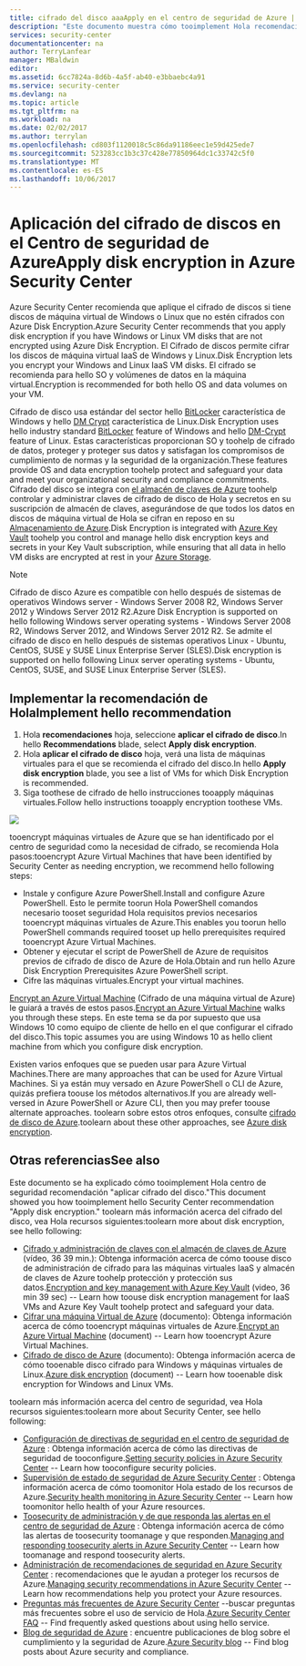 ```yaml
---
title: cifrado del disco aaaApply en el centro de seguridad de Azure | Documentos de Microsoft
description: "Este documento muestra cómo tooimplement Hola recomendación de Azure Security Center ** aplicar el cifrado de disco **."
services: security-center
documentationcenter: na
author: TerryLanfear
manager: MBaldwin
editor: 
ms.assetid: 6cc7824a-8d6b-4a5f-ab40-e3bbaebc4a91
ms.service: security-center
ms.devlang: na
ms.topic: article
ms.tgt_pltfrm: na
ms.workload: na
ms.date: 02/02/2017
ms.author: terrylan
ms.openlocfilehash: cd803f1120018c5c86da91186eec1e59d425ede7
ms.sourcegitcommit: 523283cc1b3c37c428e77850964dc1c33742c5f0
ms.translationtype: MT
ms.contentlocale: es-ES
ms.lasthandoff: 10/06/2017
---
```

# <a name="apply-disk-encryption-in-azure-security-center"></a><span data-ttu-id="6328a-103">Aplicación del cifrado de discos en el Centro de seguridad de Azure</span><span class="sxs-lookup"><span data-stu-id="6328a-103">Apply disk encryption in Azure Security Center</span></span>
<span data-ttu-id="6328a-104">Azure Security Center recomienda que aplique el cifrado de discos si tiene discos de máquina virtual de Windows o Linux que no estén cifrados con Azure Disk Encryption.</span><span class="sxs-lookup"><span data-stu-id="6328a-104">Azure Security Center recommends that you apply disk encryption if you have Windows or Linux VM disks that are not encrypted using Azure Disk Encryption.</span></span> <span data-ttu-id="6328a-105">El Cifrado de discos permite cifrar los discos de máquina virtual IaaS de Windows y Linux.</span><span class="sxs-lookup"><span data-stu-id="6328a-105">Disk Encryption lets you encrypt your Windows and Linux IaaS VM disks.</span></span>  <span data-ttu-id="6328a-106">El cifrado se recomienda para hello SO y volúmenes de datos en la máquina virtual.</span><span class="sxs-lookup"><span data-stu-id="6328a-106">Encryption is recommended for both hello OS and data volumes on your VM.</span></span>

<span data-ttu-id="6328a-107">Cifrado de disco usa estándar del sector hello [BitLocker](https://technet.microsoft.com/library/cc732774.aspx) característica de Windows y hello [DM Crypt](https://en.wikipedia.org/wiki/Dm-crypt) característica de Linux.</span><span class="sxs-lookup"><span data-stu-id="6328a-107">Disk Encryption uses hello industry standard [BitLocker](https://technet.microsoft.com/library/cc732774.aspx) feature of Windows and hello [DM-Crypt](https://en.wikipedia.org/wiki/Dm-crypt) feature of Linux.</span></span> <span data-ttu-id="6328a-108">Estas características proporcionan SO y toohelp de cifrado de datos, proteger y proteger sus datos y satisfagan los compromisos de cumplimiento de normas y la seguridad de la organización.</span><span class="sxs-lookup"><span data-stu-id="6328a-108">These features provide OS and data encryption toohelp protect and safeguard your data and meet your organizational security and compliance commitments.</span></span> <span data-ttu-id="6328a-109">Cifrado del disco se integra con [el almacén de claves de Azure](https://azure.microsoft.com/documentation/services/key-vault/) toohelp controlar y administrar claves de cifrado de disco de Hola y secretos en su suscripción de almacén de claves, asegurándose de que todos los datos en discos de máquina virtual de Hola se cifran en reposo en su [ Almacenamiento de Azure](https://azure.microsoft.com/documentation/services/storage/).</span><span class="sxs-lookup"><span data-stu-id="6328a-109">Disk Encryption is integrated with [Azure Key Vault](https://azure.microsoft.com/documentation/services/key-vault/) toohelp you control and manage hello disk encryption keys and secrets in your Key Vault subscription, while ensuring that all data in hello VM disks are encrypted at rest in your [Azure Storage](https://azure.microsoft.com/documentation/services/storage/).</span></span>

> [!NOTE]
> <span data-ttu-id="6328a-110">Cifrado de disco Azure es compatible con hello después de sistemas de operativos Windows server - Windows Server 2008 R2, Windows Server 2012 y Windows Server 2012 R2.</span><span class="sxs-lookup"><span data-stu-id="6328a-110">Azure Disk Encryption is supported on hello following Windows server operating systems - Windows Server 2008 R2, Windows Server 2012, and Windows Server 2012 R2.</span></span> <span data-ttu-id="6328a-111">Se admite el cifrado de disco en hello después de sistemas operativos Linux - Ubuntu, CentOS, SUSE y SUSE Linux Enterprise Server (SLES).</span><span class="sxs-lookup"><span data-stu-id="6328a-111">Disk encryption is supported on hello following Linux server operating systems - Ubuntu, CentOS, SUSE, and SUSE Linux Enterprise Server (SLES).</span></span>
>
>

## <a name="implement-hello-recommendation"></a><span data-ttu-id="6328a-112">Implementar la recomendación de Hola</span><span class="sxs-lookup"><span data-stu-id="6328a-112">Implement hello recommendation</span></span>
1. <span data-ttu-id="6328a-113">Hola **recomendaciones** hoja, seleccione **aplicar el cifrado de disco**.</span><span class="sxs-lookup"><span data-stu-id="6328a-113">In hello **Recommendations** blade, select **Apply disk encryption**.</span></span>
2. <span data-ttu-id="6328a-114">Hola **aplicar el cifrado de disco** hoja, verá una lista de máquinas virtuales para el que se recomienda el cifrado del disco.</span><span class="sxs-lookup"><span data-stu-id="6328a-114">In hello **Apply disk encryption** blade, you see a list of VMs for which Disk Encryption is recommended.</span></span>
3. <span data-ttu-id="6328a-115">Siga toothese de cifrado de hello instrucciones tooapply máquinas virtuales.</span><span class="sxs-lookup"><span data-stu-id="6328a-115">Follow hello instructions tooapply encryption toothese VMs.</span></span>

![][1]

<span data-ttu-id="6328a-116">tooencrypt máquinas virtuales de Azure que se han identificado por el centro de seguridad como la necesidad de cifrado, se recomienda Hola pasos:</span><span class="sxs-lookup"><span data-stu-id="6328a-116">tooencrypt Azure Virtual Machines that have been identified by Security Center as needing encryption, we recommend hello following steps:</span></span>

* <span data-ttu-id="6328a-117">Instale y configure Azure PowerShell.</span><span class="sxs-lookup"><span data-stu-id="6328a-117">Install and configure Azure PowerShell.</span></span> <span data-ttu-id="6328a-118">Esto le permite toorun Hola PowerShell comandos necesario tooset seguridad Hola requisitos previos necesarios tooencrypt máquinas virtuales de Azure.</span><span class="sxs-lookup"><span data-stu-id="6328a-118">This enables you toorun hello PowerShell commands required tooset up hello prerequisites required tooencrypt Azure Virtual Machines.</span></span>
* <span data-ttu-id="6328a-119">Obtener y ejecutar el script de PowerShell de Azure de requisitos previos de cifrado de disco de Azure de Hola.</span><span class="sxs-lookup"><span data-stu-id="6328a-119">Obtain and run hello Azure Disk Encryption Prerequisites Azure PowerShell script.</span></span>
* <span data-ttu-id="6328a-120">Cifre las máquinas virtuales.</span><span class="sxs-lookup"><span data-stu-id="6328a-120">Encrypt your virtual machines.</span></span>

<span data-ttu-id="6328a-121">[Encrypt an Azure Virtual Machine](security-center-disk-encryption.md) (Cifrado de una máquina virtual de Azure) le guiará a través de estos pasos.</span><span class="sxs-lookup"><span data-stu-id="6328a-121">[Encrypt an Azure Virtual Machine](security-center-disk-encryption.md) walks you through these steps.</span></span>  <span data-ttu-id="6328a-122">En este tema se da por supuesto que usa Windows 10 como equipo de cliente de hello en el que configurar el cifrado del disco.</span><span class="sxs-lookup"><span data-stu-id="6328a-122">This topic assumes you are using Windows 10 as hello client machine from which you configure disk encryption.</span></span>

<span data-ttu-id="6328a-123">Existen varios enfoques que se pueden usar para Azure Virtual Machines.</span><span class="sxs-lookup"><span data-stu-id="6328a-123">There are many approaches that can be used for Azure Virtual Machines.</span></span> <span data-ttu-id="6328a-124">Si ya están muy versado en Azure PowerShell o CLI de Azure, quizás prefiera toouse los métodos alternativos.</span><span class="sxs-lookup"><span data-stu-id="6328a-124">If you are already well-versed in Azure PowerShell or Azure CLI, then you may prefer toouse alternate approaches.</span></span> <span data-ttu-id="6328a-125">toolearn sobre estos otros enfoques, consulte [cifrado de disco de Azure](../security/azure-security-disk-encryption.md).</span><span class="sxs-lookup"><span data-stu-id="6328a-125">toolearn about these other approaches, see [Azure disk encryption](../security/azure-security-disk-encryption.md).</span></span>

## <a name="see-also"></a><span data-ttu-id="6328a-126">Otras referencias</span><span class="sxs-lookup"><span data-stu-id="6328a-126">See also</span></span>
<span data-ttu-id="6328a-127">Este documento se ha explicado cómo tooimplement Hola centro de seguridad recomendación "aplicar cifrado del disco."</span><span class="sxs-lookup"><span data-stu-id="6328a-127">This document showed you how tooimplement hello Security Center recommendation "Apply disk encryption."</span></span> <span data-ttu-id="6328a-128">toolearn más información acerca del cifrado del disco, vea Hola recursos siguientes:</span><span class="sxs-lookup"><span data-stu-id="6328a-128">toolearn more about disk encryption, see hello following:</span></span>

* <span data-ttu-id="6328a-129">[Cifrado y administración de claves con el almacén de claves de Azure](https://azure.microsoft.com/documentation/videos/azurecon-2015-encryption-and-key-management-with-azure-key-vault/) (vídeo, 36 39 min.): Obtenga información acerca de cómo toouse disco de administración de cifrado para las máquinas virtuales IaaS y almacén de claves de Azure toohelp protección y protección sus datos.</span><span class="sxs-lookup"><span data-stu-id="6328a-129">[Encryption and key management with Azure Key Vault](https://azure.microsoft.com/documentation/videos/azurecon-2015-encryption-and-key-management-with-azure-key-vault/) (video, 36 min 39 sec) -- Learn how toouse disk encryption management for IaaS VMs and Azure Key Vault toohelp protect and safeguard your data.</span></span>
* <span data-ttu-id="6328a-130">[Cifrar una máquina Virtual de Azure](security-center-disk-encryption.md) (documento): Obtenga información acerca de cómo tooencrypt máquinas virtuales de Azure.</span><span class="sxs-lookup"><span data-stu-id="6328a-130">[Encrypt an Azure Virtual Machine](security-center-disk-encryption.md) (document) -- Learn how tooencrypt Azure Virtual Machines.</span></span>
* <span data-ttu-id="6328a-131">[Cifrado de disco de Azure](../security/azure-security-disk-encryption.md) (documento): Obtenga información acerca de cómo tooenable disco cifrado para Windows y máquinas virtuales de Linux.</span><span class="sxs-lookup"><span data-stu-id="6328a-131">[Azure disk encryption](../security/azure-security-disk-encryption.md) (document) -- Learn how tooenable disk encryption for Windows and Linux VMs.</span></span>

<span data-ttu-id="6328a-132">toolearn más información acerca del centro de seguridad, vea Hola recursos siguientes:</span><span class="sxs-lookup"><span data-stu-id="6328a-132">toolearn more about Security Center, see hello following:</span></span>

* <span data-ttu-id="6328a-133">[Configuración de directivas de seguridad en el centro de seguridad de Azure](security-center-policies.md) : Obtenga información acerca de cómo las directivas de seguridad de tooconfigure.</span><span class="sxs-lookup"><span data-stu-id="6328a-133">[Setting security policies in Azure Security Center](security-center-policies.md) -- Learn how tooconfigure security policies.</span></span>
* <span data-ttu-id="6328a-134">[Supervisión de estado de seguridad de Azure Security Center](security-center-monitoring.md) : Obtenga información acerca de cómo toomonitor Hola estado de los recursos de Azure.</span><span class="sxs-lookup"><span data-stu-id="6328a-134">[Security health monitoring in Azure Security Center](security-center-monitoring.md) -- Learn how toomonitor hello health of your Azure resources.</span></span>
* <span data-ttu-id="6328a-135">[Toosecurity de administración y de que responda las alertas en el centro de seguridad de Azure](security-center-managing-and-responding-alerts.md) : Obtenga información acerca de cómo las alertas de toosecurity toomanage y que responden.</span><span class="sxs-lookup"><span data-stu-id="6328a-135">[Managing and responding toosecurity alerts in Azure Security Center](security-center-managing-and-responding-alerts.md) -- Learn how toomanage and respond toosecurity alerts.</span></span>
* <span data-ttu-id="6328a-136">[Administración de recomendaciones de seguridad en Azure Security Center](security-center-recommendations.md) : recomendaciones que le ayudan a proteger los recursos de Azure.</span><span class="sxs-lookup"><span data-stu-id="6328a-136">[Managing security recommendations in Azure Security Center](security-center-recommendations.md) -- Learn how recommendations help you protect your Azure resources.</span></span>
* <span data-ttu-id="6328a-137">[Preguntas más frecuentes de Azure Security Center](security-center-faq.md) --buscar preguntas más frecuentes sobre el uso de servicio de Hola.</span><span class="sxs-lookup"><span data-stu-id="6328a-137">[Azure Security Center FAQ](security-center-faq.md) -- Find frequently asked questions about using hello service.</span></span>
* <span data-ttu-id="6328a-138">[Blog de seguridad de Azure](http://blogs.msdn.com/b/azuresecurity/) : encuentre publicaciones de blog sobre el cumplimiento y la seguridad de Azure.</span><span class="sxs-lookup"><span data-stu-id="6328a-138">[Azure Security blog](http://blogs.msdn.com/b/azuresecurity/) -- Find blog posts about Azure security and compliance.</span></span>

<!--Image references-->
[1]: ./media/security-center-apply-disk-encryption/apply-disk-encryption.png
